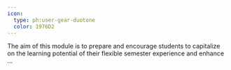 ```yaml
---
icon:
  type: ph:user-gear-duotone
  color: 1976D2
---
```


The aim of this module is to prepare and encourage students to capitalize on the learning potential of their flexible semester experience and enhance  ... 
